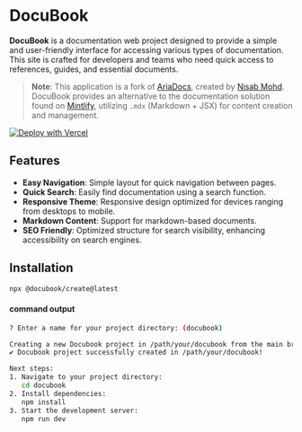 # DocuBook

**DocuBook** is a documentation web project designed to provide a simple and user-friendly interface for accessing various types of documentation. This site is crafted for developers and teams who need quick access to references, guides, and essential documents.

> **Note**: This application is a fork of [AriaDocs](https://github.com/nisabmohd/Aria-Docs), created by [Nisab Mohd](https://github.com/nisabmohd). DocuBook provides an alternative to the documentation solution found on [Mintlify](https://mintlify.com/), utilizing `.mdx` (Markdown + JSX) for content creation and management.

[![Deploy with 
Vercel](https://vercel.com/button)](https://vercel.com/import/project?template=https://github.com/gitfromwildan/docubook)

## Features

- **Easy Navigation**: Simple layout for quick navigation between pages.
- **Quick Search**: Easily find documentation using a search function.
- **Responsive Theme**: Responsive design optimized for devices ranging from desktops to mobile.
- **Markdown Content**: Support for markdown-based documents.
- **SEO Friendly**: Optimized structure for search visibility, enhancing accessibility on search engines.

## Installation

```bash
npx @docubook/create@latest
```

#### command output

```bash
? Enter a name for your project directory: (docubook)

Creating a new Docubook project in /path/your/docubook from the main branch...
✔ Docubook project successfully created in /path/your/docubook!

Next steps:
1. Navigate to your project directory:
   cd docubook
2. Install dependencies:
   npm install
3. Start the development server:
   npm run dev
```
